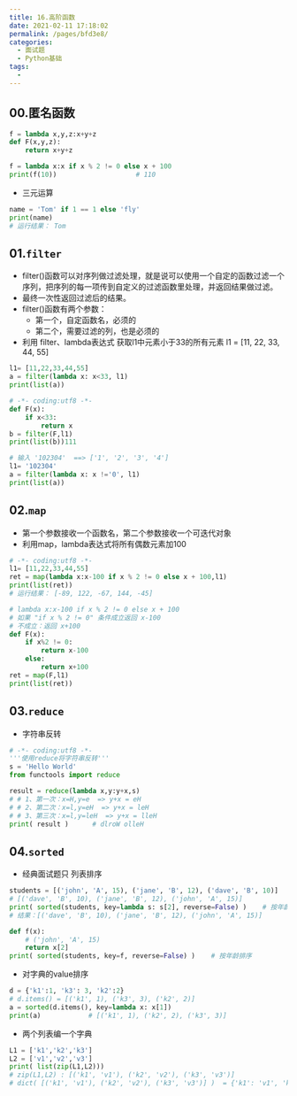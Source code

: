 ```yaml
---
title: 16.高阶函数
date: 2021-02-11 17:18:02
permalink: /pages/bfd3e8/
categories:
  - 面试题
  - Python基础
tags:
  - 
---
```

## 00.匿名函数 

```python
f = lambda x,y,z:x+y+z
def F(x,y,z):
    return x+y+z

f = lambda x:x if x % 2 != 0 else x + 100
print(f(10))                    # 110
```

- 三元运算

```python
name = 'Tom' if 1 == 1 else 'fly'
print(name)
# 运行结果： Tom
```

## 01.`filter`

- filter()函数可以对序列做过滤处理，就是说可以使用一个自定的函数过滤一个序列，把序列的每一项传到自定义的过滤函数里处理，并返回结果做过滤。
- 最终一次性返回过滤后的结果。
- filter()函数有两个参数：
     - 第一个，自定函数名，必须的
     - 第二个，需要过滤的列，也是必须的
- 利用 filter、lambda表达式 获取l1中元素小于33的所有元素 l1 = [11, 22, 33, 44, 55]

```python
l1= [11,22,33,44,55]
a = filter(lambda x: x<33, l1)
print(list(a))
```

```python
# -*- coding:utf8 -*-
def F(x):
    if x<33:
        return x
b = filter(F,l1)
print(list(b))111
```

```python
# 输入 '102304'  ==> ['1', '2', '3', '4']
l1= '102304'
a = filter(lambda x: x !='0', l1)
print(list(a))
```

## 02.`map`

- 第一个参数接收一个函数名，第二个参数接收一个可迭代对象
- 利用map，lambda表达式将所有偶数元素加100

```python
# -*- coding:utf8 -*-
l1= [11,22,33,44,55]
ret = map(lambda x:x-100 if x % 2 != 0 else x + 100,l1)
print(list(ret))
# 运行结果： [-89, 122, -67, 144, -45]

# lambda x:x-100 if x % 2 != 0 else x + 100
# 如果 "if x % 2 != 0" 条件成立返回 x-100
# 不成立：返回 x+100
def F(x):
    if x%2 != 0:
        return x-100
    else:
        return x+100
ret = map(F,l1)
print(list(ret))
```

## 03.`reduce`

- 字符串反转

```python
# -*- coding:utf8 -*-
'''使用reduce将字符串反转'''
s = 'Hello World'
from functools import reduce

result = reduce(lambda x,y:y+x,s)
# # 1、第一次：x=H,y=e  => y+x = eH
# # 2、第二次：x=l,y=eH  => y+x = leH
# # 3、第三次：x=l,y=leH  => y+x = lleH
print( result )      # dlroW olleH
```

## 04.`sorted`

- 经典面试题只 列表排序

```python
students = [('john', 'A', 15), ('jane', 'B', 12), ('dave', 'B', 10)]
# [('dave', 'B', 10), ('jane', 'B', 12), ('john', 'A', 15)]
print( sorted(students, key=lambda s: s[2], reverse=False) )    # 按年龄排序
# 结果：[('dave', 'B', 10), ('jane', 'B', 12), ('john', 'A', 15)]

def f(x):
    # ('john', 'A', 15)
    return x[2]
print( sorted(students, key=f, reverse=False) )    # 按年龄排序
```

- 对字典的value排序

```python
d = {'k1':1, 'k3': 3, 'k2':2}
# d.items() = [('k1', 1), ('k3', 3), ('k2', 2)]
a = sorted(d.items(), key=lambda x: x[1])
print(a)            # [('k1', 1), ('k2', 2), ('k3', 3)]
```

- 两个列表编一个字典

```python
L1 = ['k1','k2','k3']
L2 = ['v1','v2','v3']
print( list(zip(L1,L2)))
# zip(L1,L2) : [('k1', 'v1'), ('k2', 'v2'), ('k3', 'v3')]
# dict( [('k1', 'v1'), ('k2', 'v2'), ('k3', 'v3')] )  = {'k1': 'v1', 'k2': 'v2', 'k3': 'v3'}
```

